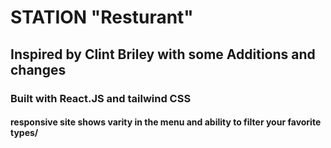 # STATION "Resturant"
## Inspired by Clint Briley with some Additions and changes
### Built with React.JS and tailwind CSS
#### responsive site shows varity in the menu and ability to filter  your favorite types/ 
